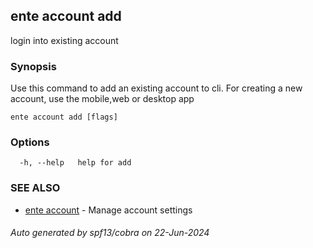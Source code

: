 ## ente account add

login into existing account

### Synopsis

Use this command to add an existing account to cli. For creating a new account, use the mobile,web or desktop app

```
ente account add [flags]
```

### Options

```
  -h, --help   help for add
```

### SEE ALSO

* [ente account](ente_account.md)	 - Manage account settings

###### Auto generated by spf13/cobra on 22-Jun-2024

